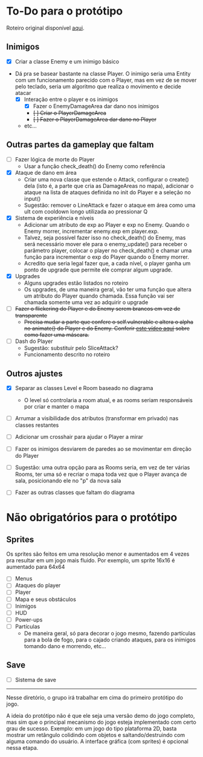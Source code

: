# To-Do para o protótipo

Roteiro original
disponível [aqui](https://docs.google.com/document/d/189AMDekPZeVRerxjPzfzko3lhdjk1klbzrnkBnuZqAE/edit?usp=sharing).

## Inimigos

- [x] Criar a classe Enemy e um inimigo básico
- Dá pra se basear bastante na classe Player. O inimigo seria uma Entity com um funcionamento parecido com o Player, mas
  em vez de se mover pelo teclado, seria um algoritmo que realiza o movimento e decide atacar
    - [x] Interação entre o player e os inimigos
        - [x] Fazer o EnemyDamageArea dar dano nos inimigos
        - ~~[ ] Criar o PlayerDamageArea~~
        - ~~[ ] Fazer o PlayerDamageArea dar dano no Player~~
    - etc...

## Outras partes da gameplay que faltam

- [ ] Fazer lógica de morte do Player
    - Usar a função check_death() do Enemy como referência
- [x] Ataque de dano em área
    - Criar uma nova classe que estende o Attack, configurar o create() dela (isto é, a parte que cria as DamageAreas no
      mapa), adicionar o ataque na lista de ataques definida no init do Player e a seleção no input()
    - Sugestão: remover o LineAttack e fazer o ataque em área como uma ult com cooldown longo utilizada ao pressionar Q
- [x] Sistema de experiência e níveis
    - Adicionar um atributo de exp ao Player e exp no Enemy. Quando o Enemy morrer, incrementar enemy.exp em player.exp.
    - Talvez, seja possível fazer isso no check_death() do Enemy, mas será necessário mover ele para o enemy_update()
      para receber o parâmetro player, colocar o player no check_death() e chamar uma função para incrementar o exp do
      Player quando o Enemy morrer.
    - Acredito que seria legal fazer que, a cada nível, o player ganha um ponto de upgrade que permite ele comprar algum
      upgrade.
- [x] Upgrades
    - Alguns upgrades estão listados no roteiro
    - Os upgrades, de uma maneira geral, vão ter uma função que altera um atributo do Player quando chamada. Essa função
      vai ser chamada somente uma vez ao adquirir o upgrade
- [ ] ~~Fazer o flickering do Player e do Enemy serem brancos em vez de transparente~~
    - ~~Precisa mudar a parte que confere o self.vulnerable e altera o alpha no animate() do Player e do Enemy.
      Conferir [este vídeo aqui](https://www.youtube.com/watch?v=uW3Fhe-Vkx4) sobre como fazer uma máscara.~~
- [ ] Dash do Player
    - Sugestão: substituir pelo SliceAttack?
    - Funcionamento descrito no roteiro

## Outros ajustes

- [x] Separar as classes Level e Room baseado no diagrama
    - O level só controlaria a room atual, e as rooms seriam responsáveis por criar e manter o mapa

- [ ] Arrumar a visibilidade dos atributos (transformar em privado) nas classes restantes

- [ ] Adicionar um crosshair para ajudar o Player a mirar

- [ ] Fazer os inimigos desviarem de paredes ao se movimentar em direção do Player

- [ ] Sugestão: uma outra opção para as Rooms seria, em vez de ter várias Rooms, ter uma só e recriar o mapa toda vez que o Player
  avança de sala, posicionando ele no "p" da nova sala

- [ ] Fazer as outras classes que faltam do diagrama

# Não obrigatórios para o protótipo

## Sprites

Os sprites são feitos em uma resolução menor e aumentados em 4 vezes pra resultar em um jogo mais fluido. Por exemplo,
um sprite 16x16 é aumentado para 64x64

- [ ] Menus
- [ ] Ataques do player
- [ ] Player
- [ ] Mapa e seus obstáculos
- [ ] Inimigos
- [ ] HUD
- [ ] Power-ups
- [ ] Partículas
    - De maneira geral, só para decorar o jogo mesmo, fazendo partículas para a bola de fogo, para o cajado criando
      ataques, para os inimigos tomando dano e morrendo, etc...

## Save

- [ ] Sistema de save

---

Nesse diretório, o grupo irá trabalhar em cima do primeiro protótipo do jogo.

A ideia do protótipo não é que ele seja uma versão demo do jogo completo, mas sim que o principal mecanismo do jogo
esteja implementado com certo grau de sucesso. Exemplo: em um jogo do tipo plataforma 2D, basta mostrar um retângulo
colidindo com objetos e saltando/destruindo com alguma comando do usuário. A interface gráfica (com sprites) é opcional
nessa etapa.
